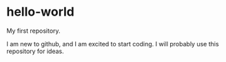 # hello-world
My first repository.

I am new to github, and I am excited to start coding. I will probably use this repository for ideas.
